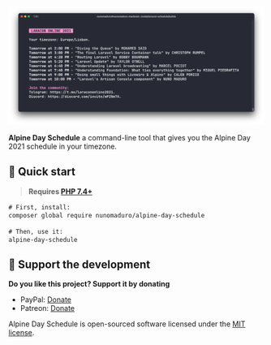 <p align="center">
  <img src="https://raw.githubusercontent.com/nunomaduro/alpine-day-schedule/master/art/readme.png" width="882" alt="Alpine Day Schedule Preview">
</p>

**Alpine Day Schedule** a command-line tool that gives you the Alpine Day 2021 schedule in your timezone.

## 🚀 Quick start

> **Requires [PHP 7.4+](https://php.net/releases/)**

```
# First, install:
composer global require nunomaduro/alpine-day-schedule

# Then, use it:
alpine-day-schedule
```

## 💖 Support the development
**Do you like this project? Support it by donating**

- PayPal: [Donate](https://www.paypal.com/cgi-bin/webscr?cmd=_s-xclick&hosted_button_id=66BYDWAT92N6L)
- Patreon: [Donate](https://www.patreon.com/nunomaduro)

Alpine Day Schedule is open-sourced software licensed under the [MIT license](LICENSE.md).
